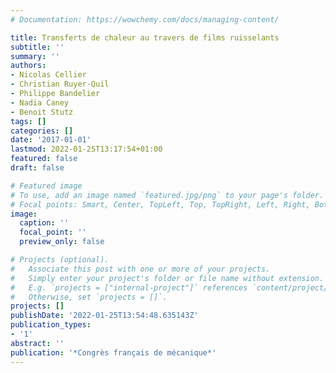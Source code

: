 ```yaml
---
# Documentation: https://wowchemy.com/docs/managing-content/

title: Transferts de chaleur au travers de films ruisselants
subtitle: ''
summary: ''
authors:
- Nicolas Cellier
- Christian Ruyer-Quil
- Philippe Bandelier
- Nadia Caney
- Benoit Stutz
tags: []
categories: []
date: '2017-01-01'
lastmod: 2022-01-25T13:17:54+01:00
featured: false
draft: false

# Featured image
# To use, add an image named `featured.jpg/png` to your page's folder.
# Focal points: Smart, Center, TopLeft, Top, TopRight, Left, Right, BottomLeft, Bottom, BottomRight.
image:
  caption: ''
  focal_point: ''
  preview_only: false

# Projects (optional).
#   Associate this post with one or more of your projects.
#   Simply enter your project's folder or file name without extension.
#   E.g. `projects = ["internal-project"]` references `content/project/deep-learning/index.md`.
#   Otherwise, set `projects = []`.
projects: []
publishDate: '2022-01-25T13:54:48.635143Z'
publication_types:
- '1'
abstract: ''
publication: '*Congrès français de mécanique*'
---
```


